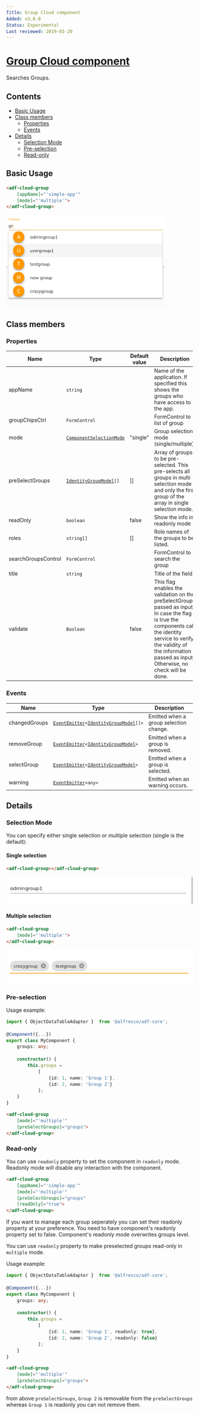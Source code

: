 ```yaml
---
Title: Group Cloud component
Added: v3.0.0
Status: Experimental
Last reviewed: 2019-03-20
---
```


# [Group Cloud component](../../../lib/process-services-cloud/src/lib/group/components/group-cloud.component.ts "Defined in group-cloud.component.ts")

Searches Groups.

## Contents

-   [Basic Usage](#basic-usage)
-   [Class members](#class-members)
    -   [Properties](#properties)
    -   [Events](#events)
-   [Details](#details)
    -   [Selection Mode](#selection-mode)
    -   [Pre-selection](#pre-selection)
    -   [Read-only](#read-only)

## Basic Usage

```html
<adf-cloud-group
    [appName]="'simple-app'"
    [mode]="'multiple'">
</adf-cloud-group>
```

![adf-cloud-group](../../docassets/images/group-cloud.component.png)

## Class members

### Properties

| Name | Type | Default value | Description |
| ---- | ---- | ------------- | ----------- |
| appName | `string` |  | Name of the application. If specified this shows the groups who have access to the app. |
| groupChipsCtrl | `FormControl` |  | FormControl to list of group |
| mode | [`ComponentSelectionMode`](../../../lib/process-services-cloud/src/lib/types.ts) | "single" | Group selection mode (single/multiple). |
| preSelectGroups | [`IdentityGroupModel`](../../../lib/core/models/identity-group.model.ts)`[]` | \[] | Array of groups to be pre-selected. This pre-selects all groups in multi selection mode and only the first group of the array in single selection mode. |
| readOnly | `boolean` | false | Show the info in readonly mode |
| roles | `string[]` | \[] | Role names of the groups to be listed. |
| searchGroupsControl | `FormControl` |  | FormControl to search the group |
| title | `string` |  | Title of the field |
| validate | `Boolean` | false | This flag enables the validation on the preSelectGroups passed as input. In case the flag is true the components call the identity service to verify the validity of the information passed as input. Otherwise, no check will be done. |

### Events

| Name | Type | Description |
| ---- | ---- | ----------- |
| changedGroups | [`EventEmitter`](https://angular.io/api/core/EventEmitter)`<`[`IdentityGroupModel`](../../../lib/core/models/identity-group.model.ts)`[]>` | Emitted when a group selection change. |
| removeGroup | [`EventEmitter`](https://angular.io/api/core/EventEmitter)`<`[`IdentityGroupModel`](../../../lib/core/models/identity-group.model.ts)`>` | Emitted when a group is removed. |
| selectGroup | [`EventEmitter`](https://angular.io/api/core/EventEmitter)`<`[`IdentityGroupModel`](../../../lib/core/models/identity-group.model.ts)`>` | Emitted when a group is selected. |
| warning | [`EventEmitter`](https://angular.io/api/core/EventEmitter)`<any>` | Emitted when an warning occurs. |

## Details

### Selection Mode

You can specify either single selection or multiple selection (single
is the default):

#### Single selection

```html
<adf-cloud-group></adf-cloud-group>
```

![adf-cloud-group](../../docassets/images/group-cloud.component-single.png)

#### Multiple selection

```html
<adf-cloud-group
    [mode]="'multiple'">
</adf-cloud-group>
```

![adf-cloud-group](../../docassets/images/group-cloud.component-multiple-mode.png)

### Pre-selection

Usage example:

```ts
import { ObjectDataTableAdapter }  from '@alfresco/adf-core';

@Component({...})
export class MyComponent {
    groups: any;

    constructor() {
        this.groups =
            [
                {id: 1, name: 'Group 1'},
                {id: 2, name: 'Group 2'}
            ];
    }
}
```

```html
<adf-cloud-group
    [mode]="'multiple'"
    [preSelectGroups]="groups">
</adf-cloud-group>
```

### Read-only

You can use `readonly` property to set the component in `readonly` mode. Readonly mode will disable any interaction with the component.

```html
<adf-cloud-group
    [appName]="'simple-app'"
    [mode]="'multiple'"
    [preSelectGroups]="groups"
    [readOnly]="true">
</adf-cloud-group>
```

If you want to manage each group seperately you can set their readonly property at your preference.
You need to have component's readonly property set to false. Component's readonly mode overwrites groups level.

You can use `readonly` property to make preselected groups read-only in `multiple` mode.

Usage example:

```ts
import { ObjectDataTableAdapter }  from '@alfresco/adf-core';

@Component({...})
export class MyComponent {
    groups: any;

    constructor() {
        this.groups =
            [
                {id: 1, name: 'Group 1', readonly: true},
                {id: 2, name: 'Group 2', readonly: false}
            ];
    }
}
```

```html
<adf-cloud-group
    [mode]="'multiple'"
    [preSelectGroups]="groups">
</adf-cloud-group>
```

from above `preSelectGroups`, `Group 2` is removable from the `preSelectGroups` whereas `Group 1` is readonly you can not remove them.

